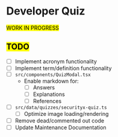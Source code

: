 # Developer Quiz

<mark>WORK IN PROGRESS</mark>

## <mark>TODO</mark>

- [ ] Implement acronym functionality
- [ ] Implement term/definition functionality
- [ ] `src/components/QuizModal.tsx`
  - Enable markdown for: 
    - [ ] Answers
    - [ ] Explanations
    - [ ] References
- [ ] `src/data/quizzes/securityx-quiz.ts`
  - [ ] Optimize image loading/rendering
- [ ] Remove dead/commented out code
- [ ] Update Maintenance Documentation

[//]: # ([developerquiz.org]&#40;https://developerquiz.org/&#41; hosts all **1200+** multiple choice questions featured in the game on the following topics:)
[//]: # (- HTML 🖊️)
[//]: # (- CSS 🎨)
[//]: # (- JavaScript ⚙️)
[//]: # (- Linux 🐧)
[//]: # (- Python 🐍)
[//]: # (- Git 📁)
[//]: # (- SQL 📊)
[//]: # (- IT 🖥️)
[//]: # (- Quality Assurance ✅)
[//]: # (- Agile ⏩)
[//]: # (- Security 🔒)
[//]: # (- and Computer Science Concepts 🤖)


[//]: # (## How to run the project locally)

[//]: # ()
[//]: # (In the command line:)

[//]: # ()
[//]: # (1. Clone the repo by typing `git clone https://github.com/YOUR-GITHUB-USERNAME/Developer_Quiz_Site.git`)

[//]: # (2. Then type `cd Developer_Quiz_Site` to go into the project's directory.)

[//]: # (3. Install dependencies with `pnpm install`)

[//]: # (4. Run the project with `pnpm start`)

[//]: # (5. Have fun 🚀)

[//]: # ()
[//]: # ()
[//]: # (### How to contribute)

[//]: # ()
[//]: # (This open source project is a work in progress and ever evolving.)

[//]: # ()
[//]: # (We welcome all contributions, suggestions and ideas for improvement from the community.)

[//]: # ()
[//]: # (You can contribute by fixing bugs in the codebase, proposing new features or adding new questions.)

[//]: # ()
[//]: # (Make sure to first read through the [Code of Conduct]&#40;https://www.freecodecamp.org/news/code-of-conduct/&#41;.)

[//]: # ()
[//]: # (Then, read through our [Contributing Documentation]&#40;CONTRIBUTING.md&#41;.)

[//]: # ()
[//]: # ()
[//]: # (### How to run the unit tests)

[//]: # ()
[//]: # ()
[//]: # (Once you are finished making changes, you will need to run the test suite to make sure your code doesn't break anything.)

[//]: # ()
[//]: # (Here is terminal command for running tests: `pnpm test` &#40;or, even shorter: `pnpm t` &#41;  )

[//]: # ()
[//]: # (alternativetly &#40;and also cool!&#41; - you can install [vscode vitest extension]&#40;https://github.com/vitest-dev/vscode&#41;)

[//]: # ()
[//]: # ()
[//]: # (### How to run the e2e tests)

[//]: # ()
[//]: # (This repo uses [Playwright]&#40;https://playwright.dev/&#41; for end-to-end testing.)

[//]: # ()
[//]: # (- To run the tests in UI mode, run:)

[//]: # (  ```)

[//]: # (  pnpm run e2e:ui)

[//]: # (  ```)

[//]: # ()
[//]: # (- To run the tests in headless mode, run:)

[//]: # (  ```)

[//]: # (  pnpm run e2e:ci)

[//]: # (  ```)

[//]: # ()
[//]: # (Note: e2e tests cannot be run in Gitpod environment.)

[//]: # ()
[//]: # ()
[//]: # (### How to report bugs)

[//]: # ()
[//]: # (Found a bug while playing?)

[//]: # ()
[//]: # (Read through [this helpful article]&#40;https://forum.freecodecamp.org/t/how-to-report-a-bug-to-the-freecodecamp-open-source-community/19543&#41; on how to report bugs.)

[//]: # ()
[//]: # (Then, report them by opening a **GitHub Issue**.)

